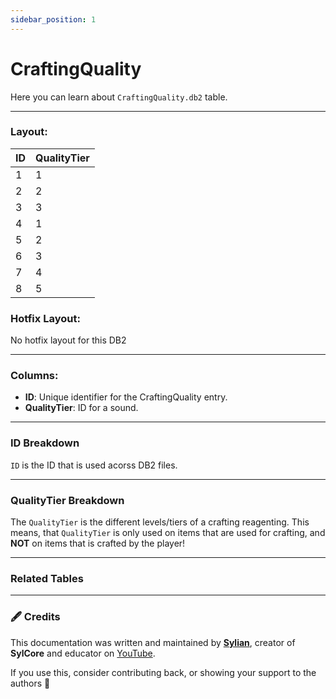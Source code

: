 ```yaml
---
sidebar_position: 1
---
```


# CraftingQuality

Here you can learn about `CraftingQuality.db2` table.

---

### Layout:

| ID | QualityTier |
|----|-------------|
| 1  | 1           |
| 2  | 2           |
| 3  | 3           |
| 4  | 1           |
| 5  | 2           |
| 6  | 3           |
| 7  | 4           |
| 8  | 5           |


### Hotfix Layout:
No hotfix layout for this DB2

---

### Columns:

- **ID**: Unique identifier for the CraftingQuality entry.
- **QualityTier**: ID for a sound.

---

### ID Breakdown

`ID` is the ID that is used acorss DB2 files.

---


### QualityTier Breakdown

The `QualityTier` is the different levels/tiers of a crafting reagenting.
This means, that `QualityTier` is only used on items that are used for crafting, and **NOT** on items that is crafted by the player!

---



### Related Tables


---

<div style={{ fontSize: '0.9em', color: 'var(--ifm-color-content-secondary)' }}>

### 🖋️ Credits

This documentation was written and maintained by [**Sylian**](https://github.com/Sylian1337), creator of **SylCore** and educator on [YouTube](https://www.youtube.com/@DEVSylian).

If you use this, consider contributing back, or showing your support to the authors 🙏

</div>